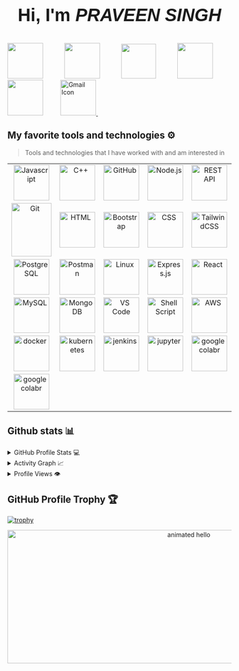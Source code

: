  # <p align="center" style="font-family: 'Cal Sans', sans-serif; font-size: 40; font-weight: bold;"> Hi, I'm _PRAVEEN SINGH_ </p>

<div align="justify">
<a href="https://www.instagram.com/praveensingh.suryavanshi/" title='Follow me on Instagram'>
<img src="https://img.icons8.com/?size=100&id=5eT5OnLluNOx&format=png&color=000000" width="80" height="80"></a>
 &nbsp;&nbsp;&nbsp;&nbsp;&nbsp;&nbsp;&nbsp;&nbsp;
<a href="https://www.twitter.com/praveensuryav13/" title='Follow me on Twitter'>
<img src="https://img.icons8.com/?size=100&id=R2tXmQrmni1l&format=png&color=000000" width="80" height="80"></a>
&nbsp;&nbsp;&nbsp;&nbsp;&nbsp;&nbsp;&nbsp;&nbsp;
<a href="https://www.linkedin.com/in/praveensingh-in/" title='Follow me on LinkedIn'>
<img src="https://img.icons8.com/?size=100&id=60ZV_wYC0BM2&format=png&color=000000" width="78" height="78"></a>
&nbsp;&nbsp;&nbsp;&nbsp;&nbsp;&nbsp;&nbsp;&nbsp;
<a href="https://t.me/praveensingh1/" title='Follow me on Telegram'>
<img src="https://img.icons8.com/?size=100&id=UIL5ogsYIbpU&format=png&color=000000" width="80" height="80"></a>
&nbsp;&nbsp;&nbsp;&nbsp;&nbsp;&nbsp;&nbsp;&nbsp;
<a href="https://reddit.com/user/praveensingh-reddit//" title='Follow me on reddit'>
<img src="https://img.icons8.com/?size=100&id=kshUdu5u4FCX&format=png&color=000000" width="80" height="80"></a>
&nbsp;&nbsp;&nbsp;&nbsp;&nbsp;&nbsp;&nbsp;&nbsp;
<a href="mailto:praveensuryavanshi.dev@gmail.com" title="Mail to me">
  <img src="https://img.icons8.com/?size=100&id=nQ4dZIRCI0nW&format=png&color=000000" width="80" height="80" alt="Gmail Icon">
</a>
&nbsp;&nbsp;&nbsp;&nbsp;&nbsp;&nbsp;&nbsp;&nbsp;


</div>

## My favorite tools and technologies ⚙️

> Tools and technologies that I have worked with and am interested in

<table>
  <tr >
    <td align="center" width="96">
      <img src="https://user-images.githubusercontent.com/74038190/212257454-16e3712e-945a-4ca2-b238-408ad0bf87e6.gif" alt="Javascript" width="80" height="80" />
      <br>
    </td>
    <td align="center" width="96">
      <img src="https://techstack-generator.vercel.app/cpp-icon.svg" alt="C++" width="80" height="80" />
      <br>
    </td>
    <td align="center" width="96">
      <img src="https://user-images.githubusercontent.com/74038190/212257468-1e9a91f1-b626-4baa-b15d-5c385dfa7ed2.gif" alt="GitHub" width="80" height="80" />
      <br>
    </td>
    <td align="center" width="96">
      <img src="https://user-images.githubusercontent.com/74038190/212257460-738ff738-247f-4445-a718-cdd0ca76e2db.gif" alt="Node.js" width="80" height="80" />
      <br>
    </td>
    <td align="center" width="96">
      <img src="https://techstack-generator.vercel.app/restapi-icon.svg" alt="REST API" width="80" height="80" />
      <br>
    </td>
  </tr>
  <tr>
    <td align="center" width="96">
      <img src="https://user-images.githubusercontent.com/74038190/212281775-b468df30-4edc-4bf8-a4ee-f52e1aaddc86.gif" alt="Git" width="90" height="120" />
      <br>
    </td>
    <td align="center" width="96">
      <img src="https://github.com/Anmol-Baranwal/Cool-GIFs-For-GitHub/assets/74038190/29fd6286-4e7b-4d6c-818f-c4765d5e39a9" alt="HTML" width="80" height="80" />
      <br>
    </td>
    <td align="center" width="96">
      <img src="https://user-images.githubusercontent.com/74038190/212280805-9bcb336b-8c55-46a8-abf8-ff286ab55472.gif" alt="Bootstrap" width="80" height="80" />
      <br>
    </td>
    <td align="center" width="96">
      <img src="https://github.com/Anmol-Baranwal/Cool-GIFs-For-GitHub/assets/74038190/67f477ed-6624-42da-99f0-1a7b1a16eecb" alt="CSS" width="80" height="80" />
      <br>
    </td>
    <td align="center" width="96">
      <img src="https://skillicons.dev/icons?i=tailwind" alt="TailwindCSS" width="80" height="80" />
      <br>
    </td>
  </tr>
  <tr>
    <td align="center" width="96">
      <img src="https://img.icons8.com/?size=100&id=LwQEs9KnDgIo&format=png&color=000000" alt="PostgreSQL" width="80" height="80" />
      <br>
    </td>
    <td align="center" width="96">
      <img src="https://skillicons.dev/icons?i=postman" alt="Postman" width="80" height="80" />
      <br>
    </td>
    <td align="center" width="96">
      <img src="https://github.com/user-attachments/assets/e29f9863-0fba-4749-822a-d43b4a62cb70" alt="Linux" width="80" height="80" />
      <br>
    </td>
    <td align="center" width="96">
      <img src="https://github.com/Anmol-Baranwal/Cool-GIFs-For-GitHub/assets/74038190/1a797f46-efe4-41e6-9e75-5303e1bbcbfa" alt="Express.js" width="80" height="80" />
      <br>
    </td>
    <td align="center" width="96">
      <img src="https://camo.githubusercontent.com/0fcf9befefc83e207ed36bdeb3ac4f6c99132571ddb0f44e7a6ac872b0723352/68747470733a2f2f74656368737461636b2d67656e657261746f722e76657263656c2e6170702f72656163742d69636f6e2e737667" alt="React" width="80" height="80" />
      <br>
    </td>
  </tr>
  <tr>
    <td align="center" width="96">
      <img src="https://camo.githubusercontent.com/3ed284d0ecd9fcccabf0711e2cad6bbec412e417bcfb1da25502a1ed9adbaf78/68747470733a2f2f74656368737461636b2d67656e657261746f722e76657263656c2e6170702f6d7973716c2d69636f6e2e737667" alt="MySQL" width="80" height="80" />
      <br>
    </td>
    <td align="center" width="96">
      <img src="https://github.com/Anmol-Baranwal/Cool-GIFs-For-GitHub/assets/74038190/398b19b1-9aae-4c1f-8bc0-d172a2c08d68" alt="MongoDB" width="80" height="80" />
      <br>
    </td>
    <td align="center" width="96">
      <img src="https://user-images.githubusercontent.com/74038190/212257465-7ce8d493-cac5-494e-982a-5a9deb852c4b.gif" alt="VS Code" width="80" height="80" />
      <br>
    </td>
    <td align="center" width="96">
      <img src="https://bashlogo.com/img/symbol/svg/full_colored_dark.svg" alt="Shell Script" width="80" height="80" title="Shell Script" />
      <br>
    </td>
    <td align="center" width="96">
      <img src="https://www.svgrepo.com/show/448266/aws.svg" alt="AWS" width="80" height="80" title="AWS" />
      <br>
    </td>
  </tr>
  <tr>
    <td align="center" width="96">
      <img src="https://www.svgrepo.com/show/373553/docker.svg" alt="docker" width="80" height="80" title="Docker" />
      <br>
    </td>
       <td align="center" width="96">
      <img src="https://www.svgrepo.com/show/376331/kubernetes.svg" alt="kubernetes" width="80" height="80" title="Kubernetes" />
      <br>
       </td>
    <td align="center" width="96">
      <img src="https://www.svgrepo.com/show/373699/jenkins.svg" alt="jenkins" width="80" height="80" title="Jenkins" />
      <br>
       </td>
    <td align="center" width="96">
      <img src="https://www.svgrepo.com/show/373718/jupyter.svg" alt="jupyter" width="80" height="80" title="Jupyter-Notebook" />
      <br>
    </td>
    <td align="center" width="96">
      <img src="https://www.svgrepo.com/show/330547/googlecolab.svg" alt="googlecolabr" width="80" height="80" title="Googlecolab" />
      <br>
    </td>
    
  </tr>
  <tr>
   <td align="center" width="96">
      <img src="https://logodix.com/logo/1287727.png" alt="googlecolabr" width="80" height="80" title="Googlecolab" />
      <br>
    </td>
  </tr>
  
</table>

## Github stats 📊

<details>
  <summary>GitHub Profile Stats 💻</summary>
  <br/>
    <a href="https://github.com/anuraghazra/github-readme-stats"><img alt="praveen's Github Stats" src="https://github-readme-stats.vercel.app/api/?username=praveensingh-git&show_icons=true&count_private=true&theme=default&hide_border=true&bg_color=fff&title_color=00E676&icon_color=00E676" height="192px"/></a>
  <a href="https://github.com/anuraghazra/github-readme-stats"><img alt="rzashakeri's Top Languages" src="https://github-readme-stats.vercel.app/api/top-langs/?username=praveensingh-git&langs_count=8&layout=compact&theme=default&hide_border=true&bg_color=fff&title_color=000&icon_color=000&hide=Jupyter%20Notebook" height="192px"/></a>
  <br/>
</details>

<details>
  <summary>Activity Graph 📈</summary>
  <br/>

[![Praveen's github activity graph](https://github-readme-activity-graph.vercel.app/graph?username=praveensingh-git&bg_color=ffffff&color=000000&line=04e61b&point=403d3d&area=true&hide_border=true)](https://github.com/ashutosh00710/github-readme-activity-graph)

</details>

<details>
  <summary>Profile Views 👁️</summary>
  <br/>
  <img src="https://komarev.com/ghpvc/?username=praveensingh-git&label=PROFILE+VIEWS&style=for-the-badge&color=brightgreen">

</details>

## GitHub Profile Trophy 🏆

[![trophy](https://github-profile-trophy.vercel.app/?username=praveensingh-git&row=1&margin-w=40)](https://github.com/ryo-ma/github-profile-trophy)

<div align="center">

<img src="https://github.com/Anmol-Baranwal/Cool-GIFs-For-GitHub/assets/74038190/9be4d344-6782-461a-b5a6-32a07bf7b34e" width="800" height='300' alt="animated hello">

